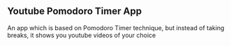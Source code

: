 ## Youtube Pomodoro Timer App
An app which is based on Pomodoro Timer technique, but instead of taking breaks, it shows you youtube videos of your choice
